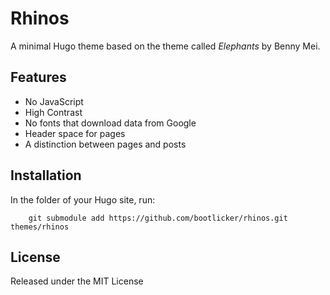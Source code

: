 # Rhinos

A minimal Hugo theme based on the theme called _Elephants_ by Benny Mei.

## Features
* No JavaScript
* High Contrast
* No fonts that download data from Google
* Header space for pages
* A distinction between pages and posts

## Installation
In the folder of your Hugo site, run:
```
    git submodule add https://github.com/bootlicker/rhinos.git themes/rhinos
```

## License
Released under the MIT License
